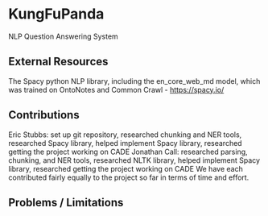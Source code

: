 # KungFuPanda
NLP Question Answering System

External Resources
------------------
The Spacy python NLP library, including the en_core_web_md model, which was trained on OntoNotes and Common Crawl - https://spacy.io/

Contributions
-------------
Eric Stubbs: set up git repository, researched chunking and NER tools, researched Spacy library, helped implement Spacy library, researched getting the project working on CADE
Jonathan Call: researched parsing, chunking, and NER tools, researched NLTK library, helped implement Spacy library, researched getting the project working on CADE
We have each contributed fairly equally to the project so far in terms of time and effort.  

Problems / Limitations
----------------------
